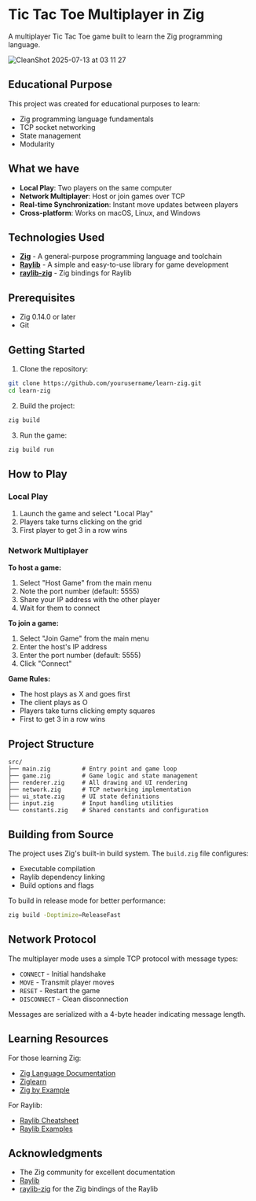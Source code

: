 # Tic Tac Toe Multiplayer in Zig

A multiplayer Tic Tac Toe game built to learn the Zig programming language.

![CleanShot 2025-07-13 at 03 11 27](https://github.com/user-attachments/assets/7ff5ff5c-0f09-4dbe-b793-e4672a9ecee6)


## Educational Purpose

This project was created for educational purposes to learn:
- Zig programming language fundamentals
- TCP socket networking
- State management
- Modularity

## What we have

- **Local Play**: Two players on the same computer
- **Network Multiplayer**: Host or join games over TCP
- **Real-time Synchronization**: Instant move updates between players
- **Cross-platform**: Works on macOS, Linux, and Windows

## Technologies Used

- **[Zig](https://ziglang.org/)** - A general-purpose programming language and toolchain
- **[Raylib](https://www.raylib.com/)** - A simple and easy-to-use library for game development
- **[raylib-zig](https://github.com/Not-Nik/raylib-zig)** - Zig bindings for Raylib

## Prerequisites

- Zig 0.14.0 or later
- Git

## Getting Started

1. Clone the repository:
```bash
git clone https://github.com/yourusername/learn-zig.git
cd learn-zig
```

2. Build the project:
```bash
zig build
```

3. Run the game:
```bash
zig build run
```

## How to Play

### Local Play
1. Launch the game and select "Local Play"
2. Players take turns clicking on the grid
3. First player to get 3 in a row wins

### Network Multiplayer

**To host a game:**
1. Select "Host Game" from the main menu
2. Note the port number (default: 5555)
3. Share your IP address with the other player
4. Wait for them to connect

**To join a game:**
1. Select "Join Game" from the main menu
2. Enter the host's IP address
3. Enter the port number (default: 5555)
4. Click "Connect"

**Game Rules:**
- The host plays as X and goes first
- The client plays as O
- Players take turns clicking empty squares
- First to get 3 in a row wins

## Project Structure

```
src/
├── main.zig         # Entry point and game loop
├── game.zig         # Game logic and state management
├── renderer.zig     # All drawing and UI rendering
├── network.zig      # TCP networking implementation
├── ui_state.zig     # UI state definitions
├── input.zig        # Input handling utilities
└── constants.zig    # Shared constants and configuration
```

## Building from Source

The project uses Zig's built-in build system. The `build.zig` file configures:
- Executable compilation
- Raylib dependency linking
- Build options and flags

To build in release mode for better performance:
```bash
zig build -Doptimize=ReleaseFast
```

## Network Protocol

The multiplayer mode uses a simple TCP protocol with message types:
- `CONNECT` - Initial handshake
- `MOVE` - Transmit player moves
- `RESET` - Restart the game
- `DISCONNECT` - Clean disconnection

Messages are serialized with a 4-byte header indicating message length.

## Learning Resources

For those learning Zig:
- [Zig Language Documentation](https://ziglang.org/documentation/master/)
- [Ziglearn](https://ziglearn.org/)
- [Zig by Example](https://zigbyexample.github.io/)

For Raylib:
- [Raylib Cheatsheet](https://www.raylib.com/cheatsheet/cheatsheet.html)
- [Raylib Examples](https://www.raylib.com/examples.html)

## Acknowledgments

- The Zig community for excellent documentation
- [Raylib](https://github.com/raysan5/raylib)
- [raylib-zig](https://github.com/Not-Nik/raylib-zig) for the Zig bindings of the Raylib
